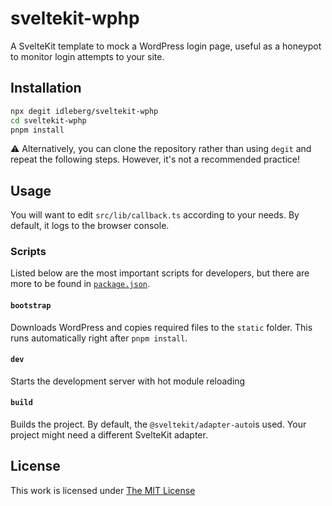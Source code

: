 # sveltekit-wphp

A SvelteKit template to mock a WordPress login page, useful as a honeypot to monitor login attempts to your site.

## Installation

```sh
npx degit idleberg/sveltekit-wphp
cd sveltekit-wphp
pnpm install
```

:warning: Alternatively, you can clone the repository rather than using `degit` and repeat the following steps. However, it's not a recommended practice!

## Usage

You will want to edit `src/lib/callback.ts` according to your needs. By default, it logs to the browser console.

### Scripts

Listed below are the most important scripts for developers, but there are more to be found in [`package.json`](package.json).

#### `bootstrap`

Downloads WordPress and copies required files to the `static` folder. This runs automatically right after `pnpm install`.

#### `dev`

Starts the development server with hot module reloading

#### `build`

Builds the project. By default, the `@sveltekit/adapter-auto`is used. Your project might need a different SvelteKit adapter.

## License

This work is licensed under [The MIT License](LICENSE)
